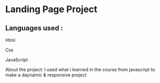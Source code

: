 # Landing Page Project

## Languages used :
Html

Css

JavaScript


About the project:
I used what i learned in the course from javascript to make a daynamic & responsive project 